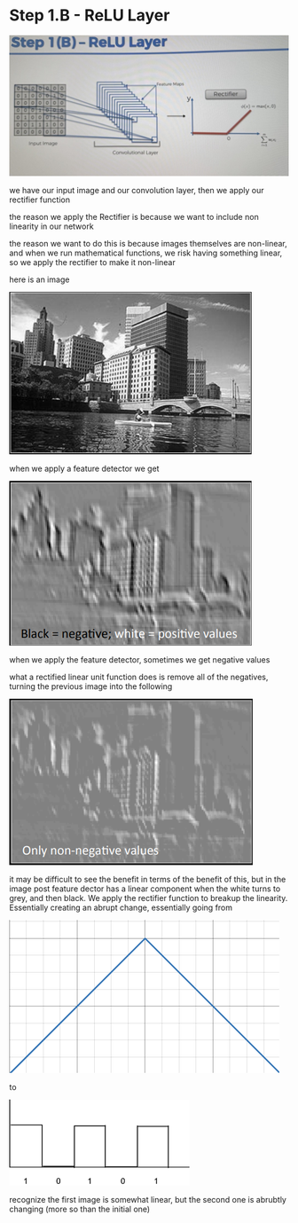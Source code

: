 # Step 1.B - ReLU Layer

![ReLU Layer](./3.20.1.jpg)

we have our input image and our convolution layer, then we apply our rectifier function

the reason we apply the Rectifier is because we want to include non linearity in our network

the reason we want to do this is because images themselves are non-linear, and when we run mathematical functions, we risk having something linear, so we apply the rectifier to make it non-linear

here is an image

![Image 1](./3.20.2.png)

when we apply a feature detector we get

![Image 2](./3.20.3.png)

when we apply the feature detector, sometimes we get negative values

what a rectified linear unit function does is remove all of the negatives, turning the previous image into the following

![Image 3](./3.20.4.png)

it may be difficult to see the benefit in terms of the benefit of this, but in the image post feature dector has a linear component when the white turns to grey, and then black. We apply the rectifier function to breakup the linearity. Essentially creating an abrupt change, essentially going from

![smoothish function](./3.20.6.png)

to

![Digital function graph](./3.20.5.gif)

recognize the first image is somewhat linear, but the second one is abrubtly changing (more so than the initial one)
